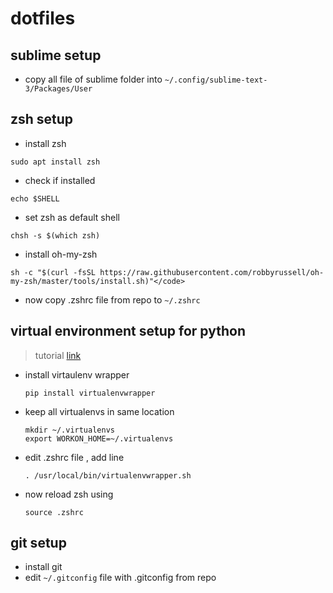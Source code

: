 # dotfiles

## sublime setup
* copy all file of sublime folder into 
  <code>~/.config/sublime-text-3/Packages/User</code>
  
## zsh setup
* install zsh 
```shell
sudo apt install zsh 
```
* check if installed
```shell
echo $SHELL 
```
* set zsh as default shell
```shell
chsh -s $(which zsh) 
```
* install oh-my-zsh

```shell
sh -c "$(curl -fsSL https://raw.githubusercontent.com/robbyrussell/oh-my-zsh/master/tools/install.sh)"</code>
  ```
* now copy .zshrc file from repo to <code>~/.zshrc</code>

## virtual environment setup for python
> tutorial [link](https://www.sitepoint.com/virtual-environments-python-made-easy/) 
* install virtaulenv wrapper 

  ```shell
  pip install virtualenvwrapper
  ```
* keep all virtualenvs in same location
    ```shell
    mkdir ~/.virtualenvs 
    export WORKON_HOME=~/.virtualenvs
    ```
* edit .zshrc file , add line
  ```shell
  . /usr/local/bin/virtualenvwrapper.sh 
  ```
 * now reload zsh using
   ```shell
   source .zshrc 
   ```
## git setup
* install git
* edit <code>~/.gitconfig</code> file with .gitconfig from repo
 
 
